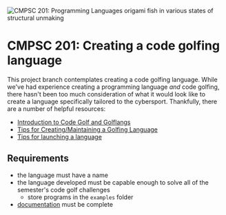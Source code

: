![CMPSC 201: Programming Languages origami fish in various states of structural unmaking](https://github.com/allegheny-college-cmpsc-201-spring-2024/course-materials/assets/1552764/7eef390d-327d-4af6-94ed-e7cc41c97df8)

# CMPSC 201: Creating a code golfing language

This project branch contemplates creating a code golfing language. While we've had experience creating a programming language _and_ code golfing, 
there hasn't been too much consideration of what it would look like to create a language specifically tailored to the cybersport. Thankfully,
there are a number of helpful resources:

* [Introduction to Code Golf and Golflangs](https://blog.vero.site/post/golf)
* [Tips for Creating/Maintaining a Golfing Language](https://codegolf.stackexchange.com/questions/198446/tips-for-creating-maintaining-a-golfing-language)
* [Tips for launching a language](https://codegolf.meta.stackexchange.com/questions/14927/tips-for-launching-a-language)

## Requirements

* the language must have a name
* the language developed must be capable enough to solve all of the semester's code golf challenges
  * store programs in the `examples` folder
* [documentation](docs/reflection.md) must be complete
